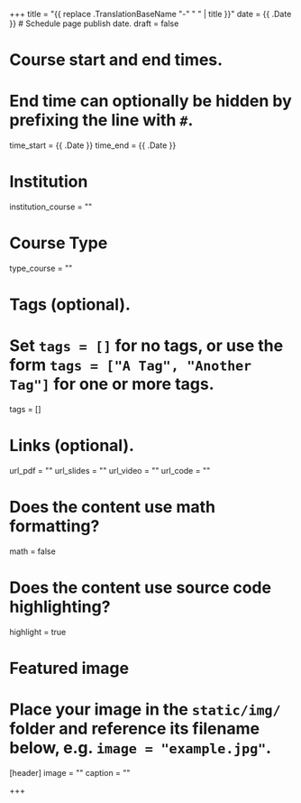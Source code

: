 +++
title = "{{ replace .TranslationBaseName "-" " " | title }}"
date = {{ .Date }}  # Schedule page publish date.
draft = false

# Course start and end times.
#   End time can optionally be hidden by prefixing the line with `#`.
time_start = {{ .Date }}
time_end = {{ .Date }}


# Institution
institution_course = ""

# Course Type
type_course = ""

# Tags (optional).
#   Set `tags = []` for no tags, or use the form `tags = ["A Tag", "Another Tag"]` for one or more tags.
tags = []

# Links (optional).
url_pdf = ""
url_slides = ""
url_video = ""
url_code = ""

# Does the content use math formatting?
math = false

# Does the content use source code highlighting?
highlight = true

# Featured image
# Place your image in the `static/img/` folder and reference its filename below, e.g. `image = "example.jpg"`.
[header]
image = ""
caption = ""

+++
